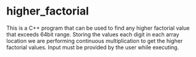 # higher_factorial
This is a C++ program that can be used to find any higher factorial value that exceeds 64bit range. Storing the values each digit in each array location we are performing continuous multiplication to get the higher factorial values.
Input must be provided by the user while executing.
